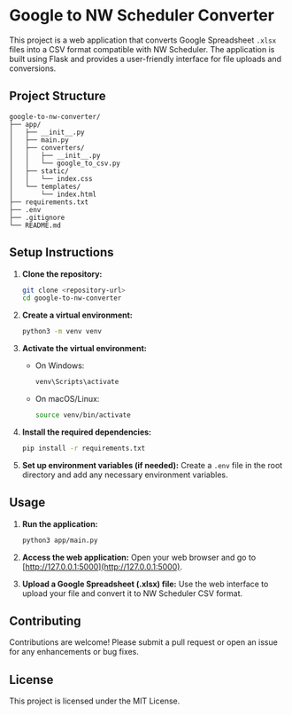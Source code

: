 # Google to NW Scheduler Converter

This project is a web application that converts Google Spreadsheet `.xlsx` files into a CSV format compatible with NW Scheduler. The application is built using Flask and provides a user-friendly interface for file uploads and conversions.

## Project Structure

```
google-to-nw-converter/
├── app/
│   ├── __init__.py
│   ├── main.py
│   ├── converters/
│   │   ├── __init__.py
│   │   └── google_to_csv.py
│   ├── static/
│   │   └── index.css
│   └── templates/
│       └── index.html
├── requirements.txt
├── .env
├── .gitignore
└── README.md
```

## Setup Instructions

1. **Clone the repository:**

   ```sh
   git clone <repository-url>
   cd google-to-nw-converter
   ```

2. **Create a virtual environment:**

   ```sh
   python3 -m venv venv
   ```

3. **Activate the virtual environment:**

   - On Windows:
     ```sh
     venv\Scripts\activate
     ```
   - On macOS/Linux:
     ```sh
     source venv/bin/activate
     ```

4. **Install the required dependencies:**

   ```sh
   pip install -r requirements.txt
   ```

5. **Set up environment variables (if needed):**
   Create a `.env` file in the root directory and add any necessary environment variables.

## Usage

1. **Run the application:**

   ```sh
   python3 app/main.py
   ```

2. **Access the web application:**
   Open your web browser and go to [http://127.0.0.1:5000](http://127.0.0.1:5000).

3. **Upload a Google Spreadsheet (.xlsx) file:**
   Use the web interface to upload your file and convert it to NW Scheduler CSV format.

## Contributing

Contributions are welcome! Please submit a pull request or open an issue for any enhancements or bug fixes.

## License

This project is licensed under the MIT License.
